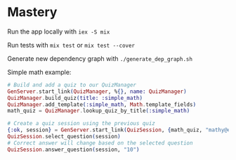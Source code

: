 # Mastery

Run the app locally with `iex -S mix`

Run tests with `mix test` or `mix test --cover`

Generate new dependency graph with `./generate_dep_graph.sh`

Simple math example:

```elixir
# Build and add a quiz to our QuizManager
GenServer.start_link(QuizManager, %{}, name: QuizManager)
QuizManager.build_quiz(title: :simple_math)
QuizManager.add_template(:simple_math, Math.template_fields)
math_quiz = QuizManager.lookup_quiz_by_title(:simple_math)

# Create a quiz session using the previous quiz
{:ok, session} = GenServer.start_link(QuizSession, {math_quiz, "mathy@example.com"})
QuizSession.select_question(session)
# Correct answer will change based on the selected question
QuizSession.answer_question(session, "10")
```